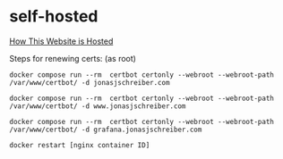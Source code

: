 # self-hosted
[How This Website is Hosted](https://jonasjschreiber.com/2022/12/13/how-this-website-is-hosted/)


Steps for renewing certs:
(as root) 

```
docker compose run --rm  certbot certonly --webroot --webroot-path /var/www/certbot/ -d jonasjschreiber.com

docker compose run --rm  certbot certonly --webroot --webroot-path /var/www/certbot/ -d www.jonasjschreiber.com

docker compose run --rm  certbot certonly --webroot --webroot-path /var/www/certbot/ -d grafana.jonasjschreiber.com

docker restart [nginx container ID]
